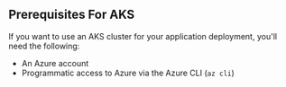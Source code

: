 ## Prerequisites For AKS

If you want to use an AKS cluster for your application deployment, you'll need the following:
- An Azure account
- Programmatic access to Azure via the Azure CLI (`az cli`)